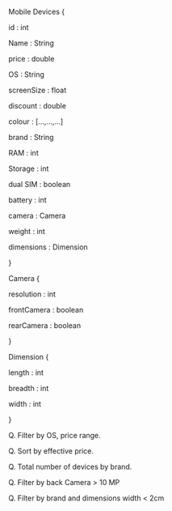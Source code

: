 Mobile Devices {

id : int

Name :  String

price : double

OS : String

screenSize : float

discount :  double

colour : [...,...,...]

brand : String

RAM : int

Storage :  int

dual SIM : boolean

battery : int

camera : Camera

weight : int

dimensions : Dimension

}

Camera {

resolution : int

frontCamera : boolean

rearCamera : boolean

}

Dimension {

length : int

breadth : int

width : int

}

Q. Filter by OS, price range.

Q. Sort by effective price.

Q. Total number of devices by brand.

Q. Filter by back Camera > 10 MP

Q. Filter by brand and dimensions width < 2cm